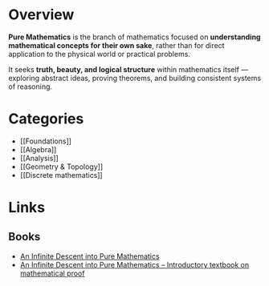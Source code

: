 # Overview

**Pure Mathematics** is the branch of mathematics focused on **understanding mathematical concepts for their own sake**, rather than for direct application to the physical world or practical problems.

It seeks **truth, beauty, and logical structure** within mathematics itself — exploring abstract ideas, proving theorems, and building consistent systems of reasoning.
# Categories
- [[Foundations]]
- [[Algebra]]
- [[Analysis]]
- [[Geometry & Topology]]
- [[Discrete mathematics]]
# Links
## Books
- [An Infinite Descent into Pure Mathematics](https://infinitedescent.xyz/dl/infdesc.pdf)
- [An Infinite Descent into Pure Mathematics – Introductory textbook on mathematical proof](https://infinitedescent.xyz/)